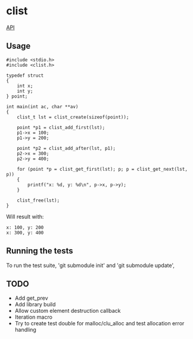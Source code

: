 # clist

[API](clistlib/include/clist.h)

## Usage

    #include <stdio.h>
    #include <clist.h>

    typedef struct
    {
        int x;
        int y;
    } point;

    int main(int ac, char **av)
    {
        clist_t lst = clist_create(sizeof(point));

        point *p1 = clist_add_first(lst);
        p1->x = 100;
        p1->y = 200;
        
        point *p2 = clist_add_after(lst, p1);
        p2->x = 300;
        p2->y = 400;

        for (point *p = clist_get_first(lst); p; p = clist_get_next(lst, p))
        {
            printf("x: %d, y: %d\n", p->x, p->y);
        }

        clist_free(lst);
    }

Will result with:

    x: 100, y: 200
    x: 300, y: 400

## Running the tests
To run the test suite, 'git submodule init' and 'git submodule update',

## TODO
* Add get_prev
* Add library build
* Allow custom element destruction callback
* Iteration macro
* Try to create test double for malloc/clu_alloc and test allocation error handling
